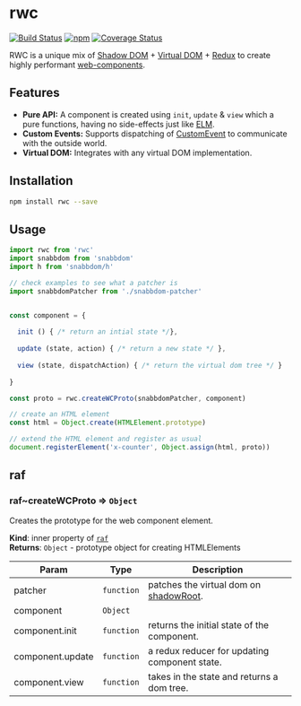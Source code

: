 # rwc
[![Build Status](https://travis-ci.org/tusharmath/rwc.svg?branch=master)](https://travis-ci.org/tusharmath/rwc)
[![npm](https://img.shields.io/npm/v/rwc.svg)](https://www.npmjs.com/package/rwc)
[![Coverage Status](https://coveralls.io/repos/github/tusharmath/rwc/badge.svg)](https://coveralls.io/github/tusharmath/rwc)

RWC is a unique mix of [Shadow DOM] + [Virtual DOM] + [Redux] to create highly performant [web-components].

[Shadow DOM]:     http://www.html5rocks.com/en/tutorials/webcomponents/shadowdom/
[Virtual DOM]:    https://github.com/paldepind/snabbdom
[Redux]:          redux.js.org
[web-components]: http://www.html5rocks.com/en/tutorials/webcomponents/shadowdom/

## Features
 - **Pure API:** A component is created using `init`, `update` & `view` which a pure functions, having no side-effects just like [ELM].
 - **Custom Events:** Supports dispatching of [CustomEvent] to communicate with the outside world.
 - **Virtual DOM:** Integrates with any virtual DOM implementation.
   
[ELM]:         elm-lang.org
[CustomEvent]: https://developer.mozilla.org/en/docs/Web/API/CustomEvent


## Installation

```bash
npm install rwc --save
```

## Usage

```js
import rwc from 'rwc'
import snabbdom from 'snabbdom'
import h from 'snabbdom/h'

// check examples to see what a patcher is
import snabbdomPatcher from './snabbdom-patcher'


const component = {
                    
  init () { /* return an intial state */},
  
  update (state, action) { /* return a new state */ },
  
  view (state, dispatchAction) { /* return the virtual dom tree */ }
                  
}

const proto = rwc.createWCProto(snabbdomPatcher, component)

// create an HTML element
const html = Object.create(HTMLElement.prototype)

// extend the HTML element and register as usual
document.registerElement('x-counter', Object.assign(html, proto))
```

<a name="module_raf"></a>

## raf
<a name="module_raf..createWCProto"></a>

### raf~createWCProto ⇒ <code>Object</code>
Creates the prototype for the web component element.

**Kind**: inner property of <code>[raf](#module_raf)</code>  
**Returns**: <code>Object</code> - prototype object for creating HTMLElements  

| Param | Type | Description |
| --- | --- | --- |
| patcher | <code>function</code> | patches the virtual dom on [shadowRoot](https://developer.mozilla.org/en-US/docs/Web/API/ShadowRoot). |
| component | <code>Object</code> |  |
| component.init | <code>function</code> | returns the initial state of the component. |
| component.update | <code>function</code> | a redux reducer for updating component state. |
| component.view | <code>function</code> | takes in the state and returns a dom tree. |

